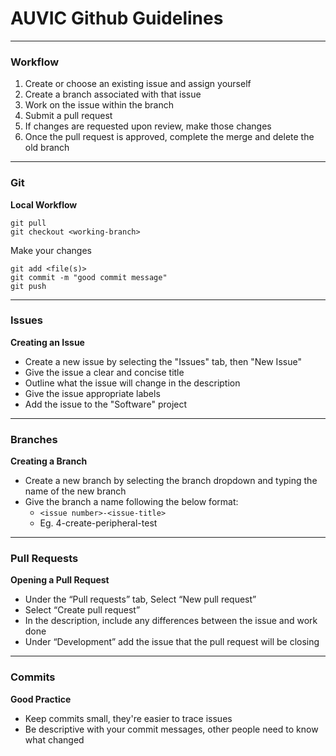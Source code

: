 # AUVIC Github Guidelines
---

### Workflow
1. Create or choose an existing issue and assign yourself
2. Create a branch associated with that issue
3. Work on the issue within the branch
4. Submit a pull request
5. If changes are requested upon review, make those changes
6. Once the pull request is approved, complete the merge and delete the old branch

---

### Git
**Local Workflow**
```
git pull
git checkout <working-branch>
```
Make your changes
```
git add <file(s)>
git commit -m "good commit message"
git push
```

---

### Issues
**Creating an Issue**
- Create a new issue by selecting the "Issues" tab, then "New Issue"
- Give the issue a clear and concise title
- Outline what the issue will change in the description
- Give the issue appropriate labels
- Add the issue to the "Software" project

---

### Branches
**Creating a Branch**
- Create a new branch by selecting the branch dropdown and typing the name of the new branch
- Give the branch a name following the below format:
    - `<issue number>-<issue-title>`
    - Eg. 4-create-peripheral-test

---

### Pull Requests
**Opening a Pull Request**
- Under the “Pull requests” tab, Select “New pull request”
- Select “Create pull request”
- In the description, include any differences between the issue and work done
- Under “Development” add the issue that the pull request will be closing

---

### Commits
**Good Practice**
- Keep commits small, they're easier to trace issues
- Be descriptive with your commit messages, other people need to know what changed
